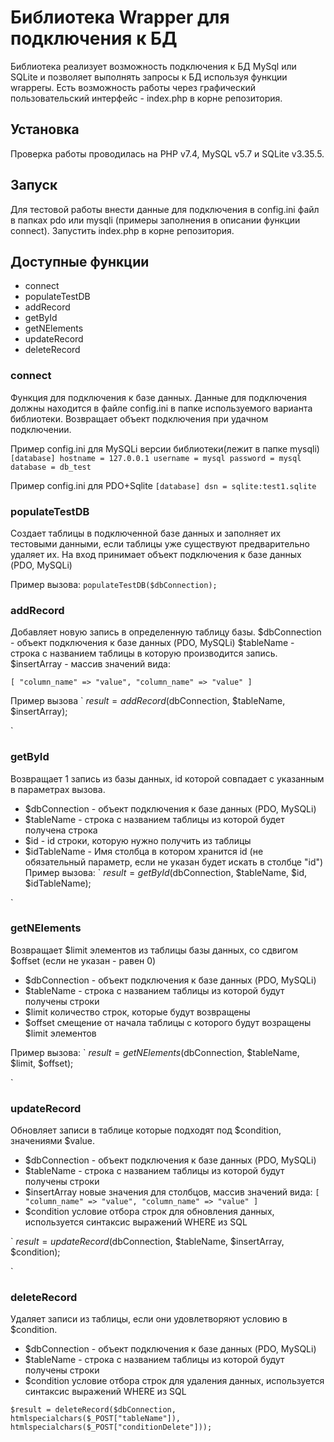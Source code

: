 # Библиотека Wrapper для подключения к БД
Библиотека реализует возможность подключения к БД MySql или SQLite и позволяет выполнять запросы к БД используя функции wrapperы. Есть возможность работы через графический пользовательский интерфейс - index.php в корне репозитория.

## Установка
Проверка работы проводилась на PHP v7.4, MySQL v5.7 и SQLite v3.35.5. 

## Запуск
Для тестовой работы внести данные для подключения в config.ini файл в папках pdo или mysqli (примеры заполнения в описании функции connect).
Запустить index.php в корне репозитория.
## Доступные функции
- connect
- populateTestDB
- addRecord
- getById
- getNElements
- updateRecord
- deleteRecord

### connect
Функция для подключения к базе данных. Данные для подключения должны находится в файле config.ini в папке используемого варианта библиотеки. Возвращает объект подключения при удачном подключении.

Пример config.ini для MySQLi версии библиотеки(лежит в папке mysqli)
`
[database]
hostname = 127.0.0.1
username = mysql
password = mysql
database = db_test
`

Пример config.ini для PDO+Sqlite
`
[database]
dsn = sqlite:test1.sqlite
`
### populateTestDB
Создает таблицы в подключенной базе данных и заполняет их тестовыми данными, если таблицы уже существуют предварительно удаляет их.
На вход принимает объект подключения к базе данных (PDO, MySQLi)

Пример вызова:
`
populateTestDB($dbConnection);
`

### addRecord
Добавляет новую запись в определенную таблицу базы.
$dbConnection - объект подключения к базе данных (PDO, MySQLi)
$tableName - строка с названием таблицы в которую производится запись.
$insertArray - массив значений вида:

`
[
    "column_name" => "value",
    "column_name" => "value"
]
`

Пример вызова 
`
$result = addRecord($dbConnection, $tableName, $insertArray);

`

### getById
Возвращает 1 запись из базы данных, id которой совпадает с указанным в параметрах вызова.
- $dbConnection - объект подключения к базе данных (PDO, MySQLi)
- $tableName - строка с названием таблицы из которой будет получена строка
- $id - id строки, которую нужно получить из таблицы
- $idTableName - Имя столбца в котором хранится id (не обязательный параметр, если не указан будет искать в столбце "id")
Пример вызова:
`
$result = getById($dbConnection, $tableName, $id, $idTableName);

`

### getNElements
Возвращает $limit элементов из таблицы базы данных, со сдвигом $offset (если не указан - равен 0)
- $dbConnection - объект подключения к базе данных (PDO, MySQLi)
- $tableName - строка с названием таблицы из которой будут получены строки
- $limit количество строк, которые будут возвращены
- $offset смещение от начала таблицы с которого будут возращены $limit элементов

Пример вызова:
`
$result = getNElements($dbConnection, $tableName, $limit, $offset);

`
### updateRecord
Обновляет записи в таблице которые подходят под $condition, значениями $value.
- $dbConnection - объект подключения к базе данных (PDO, MySQLi)
- $tableName - строка с названием таблицы из которой будут получены строки
- $insertArray новые значения для столбцов, массив значений вида:
`
[
    "column_name" => "value",
    "column_name" => "value"
]
`
- $condition условие отбора строк для обновления данных, используется синтаксис выражений WHERE из SQL

`
$result = updateRecord($dbConnection, $tableName, $insertArray, $condition);

`

### deleteRecord
Удаляет записи из таблицы, если они удовлетворяют условию в $condition.
- $dbConnection - объект подключения к базе данных (PDO, MySQLi)
- $tableName - строка с названием таблицы из которой будут получены строки
- $condition условие отбора строк для удаления данных, используется синтаксис выражений WHERE из SQL


`
$result = deleteRecord($dbConnection, htmlspecialchars($_POST["tableName"]), htmlspecialchars($_POST["conditionDelete"]));
`